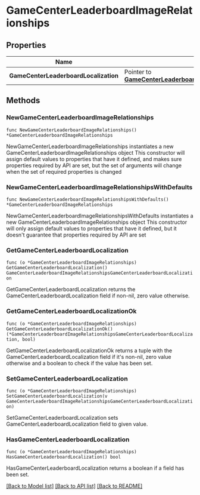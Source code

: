 # GameCenterLeaderboardImageRelationships

## Properties

Name | Type | Description | Notes
------------ | ------------- | ------------- | -------------
**GameCenterLeaderboardLocalization** | Pointer to [**GameCenterLeaderboardImageRelationshipsGameCenterLeaderboardLocalization**](GameCenterLeaderboardImageRelationshipsGameCenterLeaderboardLocalization.md) |  | [optional] 

## Methods

### NewGameCenterLeaderboardImageRelationships

`func NewGameCenterLeaderboardImageRelationships() *GameCenterLeaderboardImageRelationships`

NewGameCenterLeaderboardImageRelationships instantiates a new GameCenterLeaderboardImageRelationships object
This constructor will assign default values to properties that have it defined,
and makes sure properties required by API are set, but the set of arguments
will change when the set of required properties is changed

### NewGameCenterLeaderboardImageRelationshipsWithDefaults

`func NewGameCenterLeaderboardImageRelationshipsWithDefaults() *GameCenterLeaderboardImageRelationships`

NewGameCenterLeaderboardImageRelationshipsWithDefaults instantiates a new GameCenterLeaderboardImageRelationships object
This constructor will only assign default values to properties that have it defined,
but it doesn't guarantee that properties required by API are set

### GetGameCenterLeaderboardLocalization

`func (o *GameCenterLeaderboardImageRelationships) GetGameCenterLeaderboardLocalization() GameCenterLeaderboardImageRelationshipsGameCenterLeaderboardLocalization`

GetGameCenterLeaderboardLocalization returns the GameCenterLeaderboardLocalization field if non-nil, zero value otherwise.

### GetGameCenterLeaderboardLocalizationOk

`func (o *GameCenterLeaderboardImageRelationships) GetGameCenterLeaderboardLocalizationOk() (*GameCenterLeaderboardImageRelationshipsGameCenterLeaderboardLocalization, bool)`

GetGameCenterLeaderboardLocalizationOk returns a tuple with the GameCenterLeaderboardLocalization field if it's non-nil, zero value otherwise
and a boolean to check if the value has been set.

### SetGameCenterLeaderboardLocalization

`func (o *GameCenterLeaderboardImageRelationships) SetGameCenterLeaderboardLocalization(v GameCenterLeaderboardImageRelationshipsGameCenterLeaderboardLocalization)`

SetGameCenterLeaderboardLocalization sets GameCenterLeaderboardLocalization field to given value.

### HasGameCenterLeaderboardLocalization

`func (o *GameCenterLeaderboardImageRelationships) HasGameCenterLeaderboardLocalization() bool`

HasGameCenterLeaderboardLocalization returns a boolean if a field has been set.


[[Back to Model list]](../README.md#documentation-for-models) [[Back to API list]](../README.md#documentation-for-api-endpoints) [[Back to README]](../README.md)


